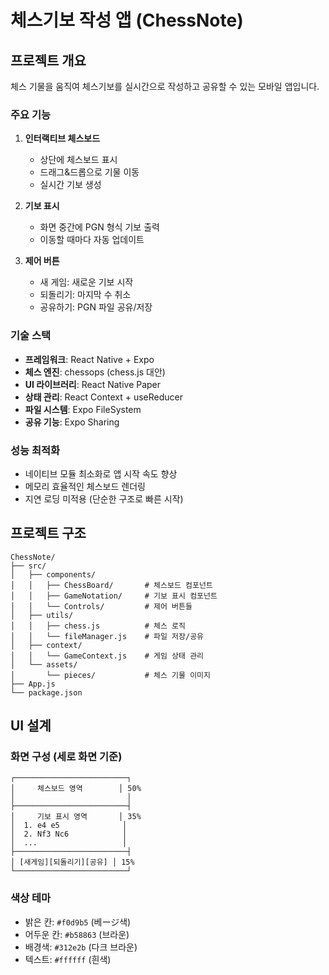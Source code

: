 # 체스기보 작성 앱 (ChessNote)

## 프로젝트 개요

체스 기물을 움직여 체스기보를 실시간으로 작성하고 공유할 수 있는 모바일 앱입니다.

### 주요 기능

1. **인터랙티브 체스보드**
   - 상단에 체스보드 표시
   - 드래그&드롭으로 기물 이동
   - 실시간 기보 생성

2. **기보 표시**
   - 화면 중간에 PGN 형식 기보 출력
   - 이동할 때마다 자동 업데이트

3. **제어 버튼**
   - 새 게임: 새로운 기보 시작
   - 되돌리기: 마지막 수 취소
   - 공유하기: PGN 파일 공유/저장

### 기술 스택

- **프레임워크**: React Native + Expo
- **체스 엔진**: chessops (chess.js 대안)
- **UI 라이브러리**: React Native Paper
- **상태 관리**: React Context + useReducer
- **파일 시스템**: Expo FileSystem
- **공유 기능**: Expo Sharing

### 성능 최적화

- 네이티브 모듈 최소화로 앱 시작 속도 향상
- 메모리 효율적인 체스보드 렌더링
- 지연 로딩 미적용 (단순한 구조로 빠른 시작)

## 프로젝트 구조

```
ChessNote/
├── src/
│   ├── components/
│   │   ├── ChessBoard/       # 체스보드 컴포넌트
│   │   ├── GameNotation/     # 기보 표시 컴포넌트
│   │   └── Controls/         # 제어 버튼들
│   ├── utils/
│   │   ├── chess.js          # 체스 로직
│   │   └── fileManager.js    # 파일 저장/공유
│   ├── context/
│   │   └── GameContext.js    # 게임 상태 관리
│   └── assets/
│       └── pieces/           # 체스 기물 이미지
├── App.js
└── package.json
```

## UI 설계

### 화면 구성 (세로 화면 기준)

```
┌─────────────────────────┐
│     체스보드 영역        │ 50%
│                         │
├─────────────────────────┤
│     기보 표시 영역       │ 35%
│  1. e4 e5              │
│  2. Nf3 Nc6            │
│  ...                   │
├─────────────────────────┤
│ [새게임][되돌리기][공유] │ 15%
└─────────────────────────┘
```

### 색상 테마

- 밝은 칸: `#f0d9b5` (베ージ색)
- 어두운 칸: `#b58863` (브라운)
- 배경색: `#312e2b` (다크 브라운)
- 텍스트: `#ffffff` (흰색)